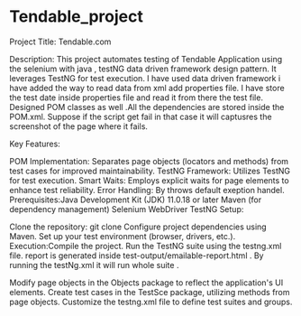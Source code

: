 # Tendable_project

Project Title: Tendable.com

Description: This project automates testing of Tendable Application using the selenium with java , testNG data driven framework design pattern. It leverages TestNG for test execution. I have used data driven framework i have added the way to read data from xml add properties file. I have store the test date inside properties file and read it from there the test file. Designed POM classes as well .All the dependencies are stored inside the POM.xml. Suppose if the script get fail in that case it will captusres the screenshot of the page where it fails.

Key Features:

POM Implementation: Separates page objects (locators and methods) from test cases for improved maintainability. 
TestNG Framework: Utilizes TestNG for test execution. 
Smart Waits: Employs explicit waits for page elements to enhance test reliability. 
Error Handling: By throws default exeption handel. 
Prerequisites:Java Development Kit (JDK) 11.0.18 or later Maven (for dependency management) Selenium WebDriver TestNG Setup:

Clone the repository: git clone Configure project dependencies using Maven. Set up your test environment (browser, drivers, etc.). 
Execution:Compile the project. Run the TestNG suite using the testng.xml file. 
report is generated inside test-output/emailable-report.html . By running the testNg.xml it will run whole suite .

Modify page objects in the Objects package to reflect the application's UI elements. Create test cases in the TestSce package, utilizing methods from page objects. Customize the testng.xml file to define test suites and groups.
